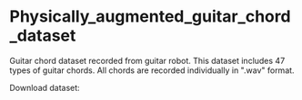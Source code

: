 # Physically_augmented_guitar_chord_dataset

Guitar chord dataset recorded from guitar robot. This dataset includes 47 types of guitar chords. All chords are recorded individually in ".wav" format.

Download dataset:
